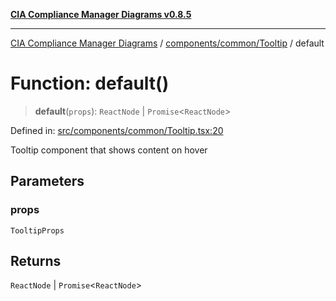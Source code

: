 [**CIA Compliance Manager Diagrams v0.8.5**](../../../../README.md)

***

[CIA Compliance Manager Diagrams](../../../../modules.md) / [components/common/Tooltip](../README.md) / default

# Function: default()

> **default**(`props`): `ReactNode` \| `Promise`\<`ReactNode`\>

Defined in: [src/components/common/Tooltip.tsx:20](https://github.com/Hack23/cia-compliance-manager/blob/b799ef22d9067d09cc69eaeddf109ac9dcdce934/src/components/common/Tooltip.tsx#L20)

Tooltip component that shows content on hover

## Parameters

### props

`TooltipProps`

## Returns

`ReactNode` \| `Promise`\<`ReactNode`\>

